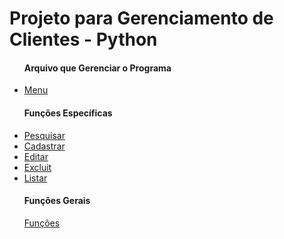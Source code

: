 <h1>Projeto para Gerenciamento de Clientes - Python</h1>
<ul>
  <h4>Arquivo que Gerenciar o Programa</h4>
  <a href="menu.py"><li>Menu</li></a>
  <h4>Funções Específicas</h4>
  <a href="pesquisar.py"><li>Pesquisar</li></a>
  <a href="cadastrar.py"><li>Cadastrar</li></a>
  <a href="editar.py"><li>Editar</li></a>
  <a href="excluir.py"><li>Excluit</li></a>
  <a href="listar.py"><li>Listar</li></a>
  <h4>Funções Gerais</h4>
  <a href="funcoes.py">Funções</a>
</ul>
